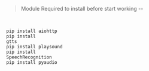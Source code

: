 <blockquote>Module Required to install before start working -- </blockquote><br>

<code>pip install aiohttp</code><br>
<code>pip install gtts</code><br>
<code>pip install playsound</code><br>
<code>pip install SpeechRecognition</code><br>
<code>pip install pyaudio</code><br>
